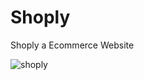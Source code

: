 # Shoply
Shoply a Ecommerce Website

![shoply](https://github.com/akanshbende/Shoply/assets/76099756/19b207ae-d2fe-4691-a868-376a84e5ed69)
